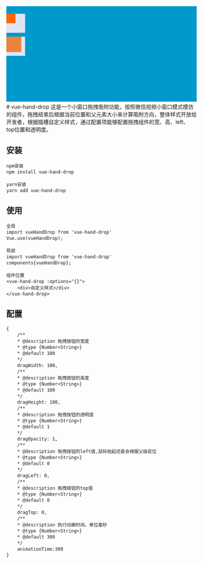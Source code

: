 <img src="./src/assets/images/demo.gif"/>
# vue-hand-drop
这是一个小窗口拖拽吸附功能，按照微信视频小窗口模式模仿的组件，拖拽结束后根据当前位置和父元素大小来计算吸附方向，整体样式开放给开发者，根据插槽自定义样式，通过配置项能够配置拖拽组件的宽、高、left、top位置和透明度。

## 安装
```
npm安装
npm install vue-hand-drop

yarn安装
yarn add vue-hand-drop
```

## 使用
```
全局
import vueHandDrop from 'vue-hand-drop'
Vue.use(vueHandDrop);

局部
import vueHandDrop from 'vue-hand-drop'
components{vueHandDrop};

组件位置
<vue-hand-drop :options="{}">
    <div>自定义样式</div>
</vue-hand-drop>
```

## 配置
```
{   
    /**
    * @description 拖拽按钮的宽度
    * @type {Number<String>}
    * @default 100
    */
    dragWidth: 100,
    /**
    * @description 拖拽按钮的高度
    * @type {Number<String>}
    * @default 100
    */
    dragHeight: 100,
    /**
    * @description 拖拽按钮的透明度
    * @type {Number<String>}
    * @default 1
    */
    dragOpacity: 1,
    /**
    * @description 拖拽按钮的left值,鼠标抬起还是会根据父级定位
    * @type {Number<String>}
    * @default 0
    */
    dragLeft: 0,
    /**
    * @description 拖拽按钮的top值
    * @type {Number<String>}
    * @default 0
    */
    dragTop: 0,
    /**
    * @description 执行动画时间，单位毫秒
    * @type {Number<String>}
    * @default 300
    */
    animationTime:300
}
```
